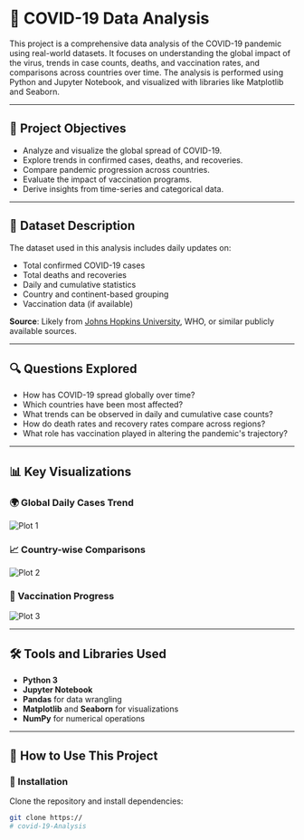 # 🦠 COVID-19 Data Analysis

This project is a comprehensive data analysis of the COVID-19 pandemic using real-world datasets. It focuses on understanding the global impact of the virus, trends in case counts, deaths, and vaccination rates, and comparisons across countries over time. The analysis is performed using Python and Jupyter Notebook, and visualized with libraries like Matplotlib and Seaborn.

---

## 🎯 Project Objectives

- Analyze and visualize the global spread of COVID-19.
- Explore trends in confirmed cases, deaths, and recoveries.
- Compare pandemic progression across countries.
- Evaluate the impact of vaccination programs.
- Derive insights from time-series and categorical data.

---

## 📁 Dataset Description

The dataset used in this analysis includes daily updates on:

- Total confirmed COVID-19 cases
- Total deaths and recoveries
- Daily and cumulative statistics
- Country and continent-based grouping
- Vaccination data (if available)

**Source**: Likely from [Johns Hopkins University](https://github.com/CSSEGISandData/COVID-19), WHO, or similar publicly available sources.

---

## 🔍 Questions Explored

- How has COVID-19 spread globally over time?
- Which countries have been most affected?
- What trends can be observed in daily and cumulative case counts?
- How do death rates and recovery rates compare across regions?
- What role has vaccination played in altering the pandemic's trajectory?

---

## 📊 Key Visualizations

### 🌍 Global Daily Cases Trend
![Plot 1](graph_images/plot_1.png)

### 📈 Country-wise Comparisons
![Plot 2](graph_images/plot_2.png)

### 💉 Vaccination Progress
![Plot 3](graph_images/plot_3.png)

---

## 🛠️ Tools and Libraries Used

- **Python 3**
- **Jupyter Notebook**
- **Pandas** for data wrangling
- **Matplotlib** and **Seaborn** for visualizations
- **NumPy** for numerical operations

---

## 🚀 How to Use This Project

### 🔧 Installation

Clone the repository and install dependencies:

```bash
git clone https://
# covid-19-Analysis
